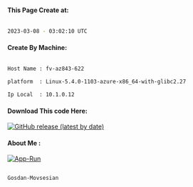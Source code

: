 
   
#### This Page Create at:

```bash

2023-03-08 - 03:02:10 UTC

```

#### Create By Machine:

```bash

Host Name : fv-az843-622

platform  : Linux-5.4.0-1103-azure-x86_64-with-glibc2.27

Ip Local  : 10.1.0.12

```
#### Download This code Here:

[![GitHub release (latest by date)](https://img.shields.io/github/v/release/Gosdan-Movsesian/Gosdan?style=for-the-badge&label=Download)](https://github.com/Gosdan-Movsesian/Gosdan/releases) 

</p> 

#### About Me :

[![App-Run](https://github.com/Gosdan-Movsesian/Gosdan/actions/workflows/App-Run.yml/badge.svg)](https://github.com/Gosdan-Movsesian/Gosdan/actions/workflows/App-Run.yml)

```bash

Gosdan-Movsesian

```

